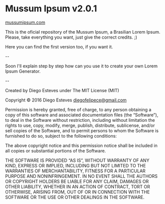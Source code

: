 # Mussum Ipsum v2.0.1

[mussumipsum.com](http://mussumipsum.com)

This is the oficial repository of the Mussum Ipsum, a Brasilian Lorem Ipsum. Please, take everything you want, just give the correct credits. ;)

Here you can find the first version too, if you want it.

--

Soon I'll explain step by step how can you use it to create your own Lorem Ipsum Generator.

--

Created by Diego Esteves under The MIT License (MIT)

Copyright © 2016 Diego Esteves <diegofelipece@gmail.com>

Permission is hereby granted, free of charge, to any person obtaining a copy of this software and associated documentation files (the “Software”), to deal in the Software without restriction, including without limitation the rights to use, copy, modify, merge, publish, distribute, sublicense, and/or sell copies of the Software, and to permit persons to whom the Software is furnished to do so, subject to the following conditions:

The above copyright notice and this permission notice shall be included in all copies or substantial portions of the Software.

THE SOFTWARE IS PROVIDED “AS IS”, WITHOUT WARRANTY OF ANY KIND, EXPRESS OR IMPLIED, INCLUDING BUT NOT LIMITED TO THE WARRANTIES OF MERCHANTABILITY, FITNESS FOR A PARTICULAR PURPOSE AND NONINFRINGEMENT. IN NO EVENT SHALL THE AUTHORS OR COPYRIGHT HOLDERS BE LIABLE FOR ANY CLAIM, DAMAGES OR OTHER LIABILITY, WHETHER IN AN ACTION OF CONTRACT, TORT OR OTHERWISE, ARISING FROM, OUT OF OR IN CONNECTION WITH THE SOFTWARE OR THE USE OR OTHER DEALINGS IN THE SOFTWARE.
